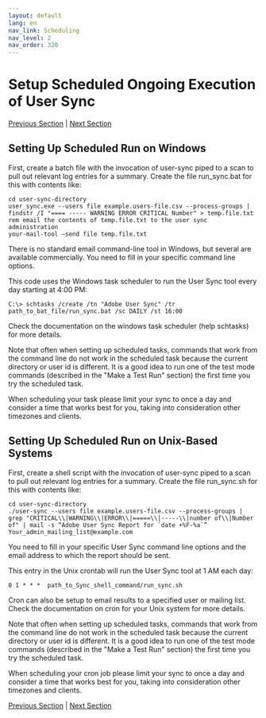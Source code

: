 ```yaml
---
layout: default
lang: en
nav_link: Scheduling
nav_level: 2
nav_order: 320
---
```


# Setup Scheduled Ongoing Execution of User Sync


[Previous Section](command_line_options.md) \| [Next Section](update_cert.md) 

## Setting Up Scheduled Run on Windows

First, create a batch file with the invocation of user-sync piped to a scan to pull out relevant log entries for a summary.
Create the file run_sync.bat for this with contents like:

	cd user-sync-directory
	user_sync.exe --users file example.users-file.csv --process-groups | findstr /I "==== ----- WARNING ERROR CRITICAL Number" > temp.file.txt
	rem email the contents of temp.file.txt to the user sync administration
	your-mail-tool –send file temp.file.txt


There is no standard email command-line tool in Windows, but several are available commercially.
You need to fill in your specific command line options.

This code uses the Windows task scheduler to run the User Sync tool every day starting at 4:00 PM:

	C:\> schtasks /create /tn "Adobe User Sync" /tr path_to_bat_file/run_sync.bat /sc DAILY /st 16:00

Check the documentation on the windows task scheduler (help schtasks) for more details.

Note that often when setting up scheduled tasks, commands that work from the command line do not work in the scheduled task because the current directory or user id is different.  It is a good idea to run one of the test mode commands (described in the "Make a Test Run" section) the first time you try the scheduled task.

When scheduling your task please limit your sync to once a day and consider a time that works best for you, taking into consideration other timezones and clients.  


## Setting Up Scheduled Run on Unix-Based Systems

First, create a shell script with the invocation of user-sync piped to a scan to pull out relevant log entries for a summary.  Create the file run_sync.sh for this with contents like:

	cd user-sync-directory
	./user-sync --users file example.users-file.csv --process-groups |  grep "CRITICAL\\|WARNING\\|ERROR\\|=====\\|-----\\|number of\\|Number of" | mail -s “Adobe User Sync Report for `date +%F-%a`” 
    Your_admin_mailing_list@example.com


You need to fill in your specific User Sync command line options and the email address to which the report should be sent.

This entry in the Unix crontab will run the User Sync tool at 1 AM each day: 

	0 1 * * *  path_to_Sync_shell_command/run_sync.sh 

Cron can also be setup to email results to a specified user or mailing list.  Check the documentation on cron for your Unix system for more details.

Note that often when setting up scheduled tasks, commands that work from the command line do not work in the scheduled task because the current directory or user id is different.  It is a good idea to run one of the test mode commands (described in the "Make a Test Run" section) the first time you try the scheduled task.

When scheduling your cron job please limit your sync to once a day and consider a time that works best for you, taking into consideration other timezones and clients.  

[Previous Section](command_line_options.md) \| [Next Section](update_cert.md) 

